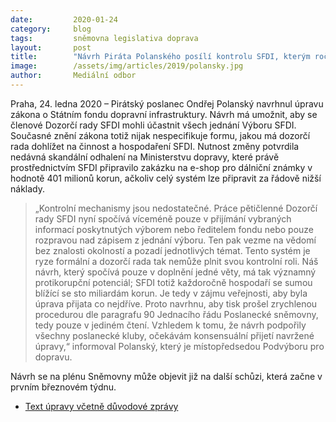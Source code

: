 ```yaml
---
date:         2020-01-24
category:     blog
tags:         sněmovna legislativa doprava
layout:       post
title:        "Návrh Piráta Polanského posílí kontrolu SFDI, kterým ročně projde 100 miliard korun"
image:        /assets/img/articles/2019/polansky.jpg
author:       Mediální odbor
---
```



Praha, 24. ledna 2020 – Pirátský poslanec Ondřej Polanský navrhnul úpravu zákona o Státním fondu dopravní infrastruktury. Návrh má umožnit, aby se členové Dozorčí rady SFDI mohli účastnit všech jednání Výboru SFDI. Současné znění zákona totiž nijak nespecifikuje formu, jakou má dozorčí rada dohlížet na činnost a hospodaření SFDI. Nutnost změny potvrdila nedávná skandální odhalení na Ministerstvu dopravy, které právě prostřednictvím SFDI připravilo zakázku na e-shop pro dálniční známky v hodnotě 401 milionů korun, ačkoliv celý systém lze připravit za řádově nižší náklady.

 

> „Kontrolní mechanismy jsou nedostatečné. Práce pětičlenné Dozorčí rady SFDI nyní spočívá víceméně pouze v přijímání vybraných informací poskytnutých výborem nebo ředitelem fondu nebo pouze rozpravou nad zápisem z jednání výboru. Ten pak vezme na vědomí bez znalosti okolností a pozadí jednotlivých témat. Tento systém je ryze formální a dozorčí rada tak nemůže plnit svou kontrolní roli. Náš návrh, který spočívá pouze v doplnění jedné věty, má tak významný protikorupční potenciál; SFDI totiž každoročně hospodaří se sumou blížící se sto miliardám korun. Je tedy v zájmu veřejnosti, aby byla úprava přijata co nejdříve. Proto navrhnu, aby tisk prošel zrychlenou procedurou dle paragrafu 90 Jednacího řádu Poslanecké sněmovny, tedy pouze v jediném čtení. Vzhledem k tomu, že návrh podpořily všechny poslanecké kluby, očekávám konsensuální přijetí navržené úpravy,“ informoval Polanský, který je místopředsedou Podvýboru pro dopravu.

 

Návrh se na plénu Sněmovny může objevit již na další schůzi, která začne v prvním březnovém týdnu.



* [Text úpravy včetně důvodové zprávy](https://pirati.cz/assets/pdf/dr-sfdi.pdf)
